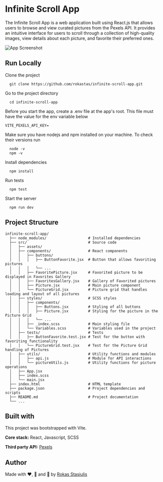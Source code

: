 # Infinite Scroll App

The Infinite Scroll App is a web application built using React.js that allows users to browse and view curated pictures from the Pexels API. It provides an intuitive interface for users to scroll through a collection of high-quality images, view details about each picture, and favorite their preferred ones.


![App Screenshot](src/assets/Screenshot.png)


## Run Locally

Clone the project

```
  git clone https://github.com/rokastas/infinite-scroll-app.git
```

Go to the project directory

```
  cd infinite-scroll-app
```

Before you start the app, create a .env file at the app's root. This file must have the value for the env variable below

```
VITE_PEXELS_API_KEY=
```

Make sure you have nodejs and npm installed on your machine. To check their versions run

```
  node -v
  npm -v
```


Install dependencies

```
  npm install
```

Run tests

```
  npm test
```

Start the server

```
  npm run dev
```


## Project Structure
```
infinite-scroll-app/
  ├── node_modules/                   # Installed dependencies
  ├── src/                            # Source code
  │   ├── assets/
  │   ├── components/                 # React components
  │   │   ├── buttons/
  │   │   │   ├── ButtonFavorite.jsx  # Button that allows favoriting pictures
  │   │   │   └── ...
  │   │   ├── FavoritePicture.jsx     # Favorited picture to be displayed in Favorites Gallery
  │   │   ├── FavoritesGallery.jsx    # Gallery of Favorited pictures
  │   │   ├── Picture.jsx             # Main picture component
  │   │   └── PictureGrid.jsx         # Picture grid that handles loading and layout of all pictures
  │   ├── styles/                     # SCSS styles
  │   │   ├── components/
  │   │   │   ├── Buttons.jsx         # Styling of all buttons
  │   │   │   ├── Picture.jsx         # Styling for the picture in the Picture Grid
  │   │   │   └── ...
  │   │   ├── _index.scss             # Main styling file
  │   │   └── Variables.scss          # Variables used in the project
  │   ├── tests/                      # Tests
  │   │   ├── ButtonFavorite.test.jsx # Test for the button with favoriting functionality
  │   │   └── PictureGrid.test.jsx    # Test for the Picture Grid handling of Pictures
  │   ├── utils/                      # Utility functions and modules
  │   │   ├── api.js                  # Module for API interactions
  │   │   └── pictureUtils.js         # Utility functions for picture operations
  │   ├── App.jsx
  │   ├── index.scss
  │   └── main.jsx
  ├── index.html                      # HTML template
  ├── package.json                    # Project dependencies and scripts
  ├── README.md                       # Project documentation
  └── ...

```


## Built with

This project was bootstrapped with Vite.

**Core stack:** React, Javascript, SCSS

**Third party API:** [Pexels](https://www.pexels.com/api/documentation/#photos-curated)


## Author

Made with ❤️, 🍵 and 🥵 by [Rokas Stasiulis](https://github.com/rokastas)
